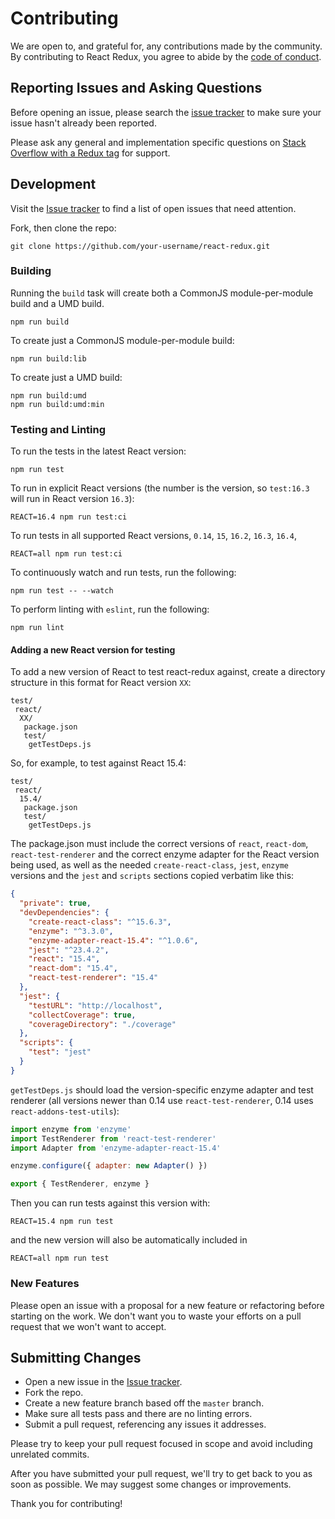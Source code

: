 # Contributing
We are open to, and grateful for, any contributions made by the community.  By contributing to React Redux, you agree to abide by the [code of conduct](https://github.com/reduxjs/react-redux/blob/master/CODE_OF_CONDUCT.md).

## Reporting Issues and Asking Questions
Before opening an issue, please search the [issue tracker](https://github.com/reduxjs/react-redux/issues) to make sure your issue hasn't already been reported.

Please ask any general and implementation specific questions on [Stack Overflow with a Redux tag](http://stackoverflow.com/questions/tagged/redux?sort=votes&pageSize=50) for support.

## Development

Visit the [Issue tracker](https://github.com/reduxjs/react-redux/issues) to find a list of open issues that need attention.

Fork, then clone the repo:
```
git clone https://github.com/your-username/react-redux.git
```

### Building

Running the `build` task will create both a CommonJS module-per-module build and a UMD build.
```
npm run build
```

To create just a CommonJS module-per-module build:
```
npm run build:lib
```

To create just a UMD build:
```
npm run build:umd
npm run build:umd:min
```

### Testing and Linting

To run the tests in the latest React version:
```
npm run test
```

To run in explicit React versions (the number is the version, so `test:16.3` will run in React version `16.3`):
```
REACT=16.4 npm run test:ci
```

To run tests in all supported React versions, `0.14`, `15`, `16.2`, `16.3`, `16.4`,
```
REACT=all npm run test:ci
``` 

To continuously watch and run tests, run the following:
```
npm run test -- --watch
```

To perform linting with `eslint`, run the following:
```
npm run lint
```

#### Adding a new React version for testing

To add a new version of React to test react-redux against, create a directory structure
in this format for React version `XX`:

```
test/
 react/
  XX/
   package.json
   test/
    getTestDeps.js
```

So, for example, to test against React 15.4:


```
test/
 react/
  15.4/
   package.json
   test/
    getTestDeps.js
```

The package.json must include the correct versions of `react`, `react-dom`,
`react-test-renderer` and the correct enzyme adapter for the React version
being used, as well as the needed `create-react-class`, `jest`, `enzyme` versions
and the `jest` and `scripts` sections copied verbatim like this:

```json
{
  "private": true,
  "devDependencies": {
    "create-react-class": "^15.6.3",
    "enzyme": "^3.3.0",
    "enzyme-adapter-react-15.4": "^1.0.6",
    "jest": "^23.4.2",
    "react": "15.4",
    "react-dom": "15.4",
    "react-test-renderer": "15.4"
  },
  "jest": {
    "testURL": "http://localhost",
    "collectCoverage": true,
    "coverageDirectory": "./coverage"
  },
  "scripts": {
    "test": "jest"
  }
}
```

`getTestDeps.js` should load the version-specific enzyme adapter and
test renderer (all versions newer than 0.14 use `react-test-renderer`,
0.14 uses `react-addons-test-utils`):

```js
import enzyme from 'enzyme'
import TestRenderer from 'react-test-renderer'
import Adapter from 'enzyme-adapter-react-15.4'

enzyme.configure({ adapter: new Adapter() })

export { TestRenderer, enzyme }
```

Then you can run tests against this version with:

```
REACT=15.4 npm run test
```

and the new version will also be automatically included in

```
REACT=all npm run test
```

### New Features

Please open an issue with a proposal for a new feature or refactoring before starting on the work. We don't want you to waste your efforts on a pull request that we won't want to accept.

## Submitting Changes

* Open a new issue in the [Issue tracker](https://github.com/reduxjs/react-redux/issues).
* Fork the repo.
* Create a new feature branch based off the `master` branch.
* Make sure all tests pass and there are no linting errors.
* Submit a pull request, referencing any issues it addresses.

Please try to keep your pull request focused in scope and avoid including unrelated commits.

After you have submitted your pull request, we'll try to get back to you as soon as possible. We may suggest some changes or improvements.

Thank you for contributing!
